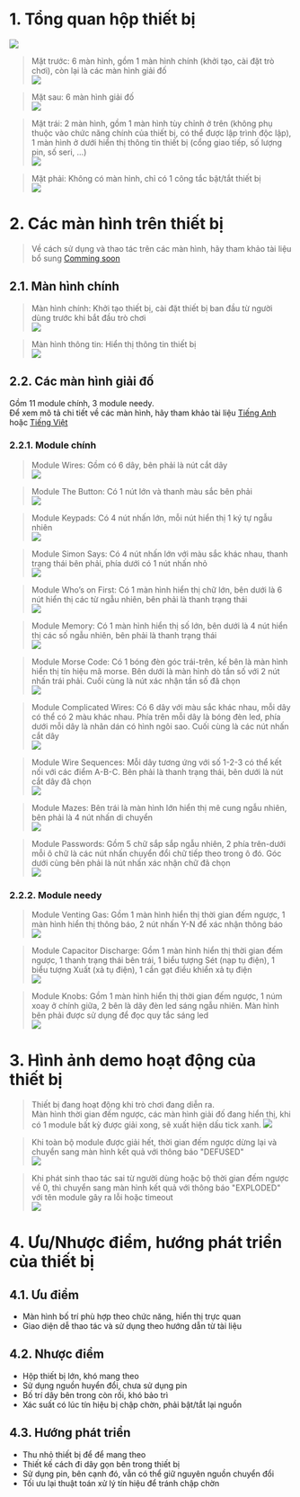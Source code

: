 # 1. Tổng quan hộp thiết bị
![](img/box/front_left.jpg)

> Mặt trước: 6 màn hình, gồm 1 màn hình chính (khởi tạo, cài đặt trò chơi), còn lại là các màn hình giải đố\
![](img/box/front.jpg)

> Mặt sau: 6 màn hình giải đố\
![](img/box/back.jpg)

> Mặt trái: 2 màn hình, gồm 1 màn hình tùy chỉnh ở trên (không phụ thuộc vào chức năng chính của thiết bị, có thể được lập trình độc lập), 1 màn hình ở dưới hiển thị thông tin thiết bị (cổng giao tiếp, số lượng pin, số seri, ...)\
![](img/box/left.jpg)

> Mặt phải: Không có màn hình, chỉ có 1 công tắc bật/tắt thiết bị\
![](img/box/right.jpg)

# 2. Các màn hình trên thiết bị
> Về cách sử dụng và thao tác trên các màn hình, hãy tham khảo tài liệu bổ sung [Comming soon]()

## 2.1. Màn hình chính
> Màn hình chính: Khởi tạo thiết bị, cài đặt thiết bị ban đầu từ người dùng trước khi bắt đầu trò chơi\
![](img/screen/main.png)

> Màn hình thông tin: Hiển thị thông tin thiết bị\
![](img/screen/systeminfo.png)

## 2.2. Các màn hình giải đố
Gồm 11 module chính, 3 module needy.\
Để xem mô tả chi tiết về các màn hình, hãy tham khảo tài liệu [Tiếng Anh](Game_docs/KeepTalkingAndNobodyExplodes-BombDefusalManual-v1.pdf) hoặc [Tiếng Việt](Game_docs/keep-talking-and-nobody-explodes-vi-v1.0.0.pdf)

### 2.2.1. Module chính
> Module Wires: Gồm có 6 dây, bên phải là nút cắt dây\
![](img/screen/wires.png)

> Module The Button: Có 1 nút lớn và thanh màu sắc bên phải\
![](img/screen/the_button.png)

> Module Keypads: Có 4 nút nhấn lớn, mỗi nút hiển thị 1 ký tự ngẫu nhiên\
![](img/screen/keypads.png)

> Module Simon Says: Có 4 nút nhấn lớn với màu sắc khác nhau, thanh trạng thái bên phải, phía dưới có 1 nút nhấn nhỏ\
![](img/screen/simon_says.png)

> Module Who’s on First: Có 1 màn hình hiển thị chữ lớn, bên dưới là 6 nút hiển thị các từ ngẫu nhiên, bên phải là thanh trạng thái\
![](img/screen/whos_on_first.png)

> Module Memory: Có 1 màn hình hiển thị số lớn, bên dưới là 4 nút hiển thị các số ngẫu nhiên, bên phải là thanh trạng thái\
![](img/screen/memory.png)

> Module Morse Code: Có 1 bóng đèn góc trái-trên, kế bên là màn hình hiển thị tín hiệu mã morse. Bên dưới là màn hình dò tần số với 2 nút nhấn trái phải. Cuối cùng là nút xác nhận tần số đã chọn\
![](img/screen/morse_code.png)

> Module Complicated Wires: Có 6 dây với màu sắc khác nhau, mỗi dây có thể có 2 màu khác nhau. Phía trên mỗi dây là bóng đèn led, phía dưới mỗi dây là nhãn dán có hình ngôi sao. Cuối cùng là các nút nhấn cắt dây\
![](img/screen/complicated_wires.png)

> Module Wire Sequences: Mỗi dây tương ứng với số 1-2-3 có thể kết nối với các điểm A-B-C. Bên phải là thanh trạng thái, bên dưới là nút cắt dây đã chọn\
![](img/screen/wire_sequences.png)

> Module Mazes: Bên trái là màn hình lớn hiển thị mê cung ngẫu nhiên, bên phải là 4 nút nhấn di chuyển\
![](img/screen/mazes.png)

> Module Passwords: Gồm 5 chữ sắp sắp ngẫu nhiên, 2 phía trên-dưới mỗi ô chữ là các nút nhấn chuyển đổi chữ tiếp theo trong ô đó. Góc dưới cùng bên phải là nút nhấn xác nhận chữ đã chọn\
![](img/screen/passwords.png)

### 2.2.2. Module needy
> Module Venting Gas: Gồm 1 màn hình hiển thị thời gian đếm ngược, 1 màn hình hiển thị thông báo, 2 nút nhấn Y-N để xác nhận thông báo\
![](img/screen/venting_gas.png)

> Module Capacitor Discharge: Gồm 1 màn hình hiển thị thời gian đếm ngược, 1 thanh trạng thái bên trái, 1 biểu tượng Sét (nạp tụ điện), 1 biểu tượng Xuất (xả tụ điện), 1 cần gạt điều khiển xả tụ điện\
![](img/screen/capacitor.png)

> Module Knobs: Gồm 1 màn hình hiển thị thời gian đếm ngược, 1 núm xoay ở chính giữa, 2 bên là dãy đèn led sáng ngẫu nhiên. Màn hình bên phải được sử dụng để đọc quy tắc sáng led\
![](img/screen/knobs.png)

# 3. Hình ảnh demo hoạt động của thiết bị
> Thiết bị đang hoạt động khi trò chơi đang diễn ra.\
Màn hình thời gian đếm ngược, các màn hình giải đố đang hiển thị, khi có 1 module bất kỳ được giải xong, sẽ xuất hiện dấu tick xanh.
![](img/demo/working.jpg)

> Khi toàn bộ module được giải hết, thời gian đếm ngược dừng lại và chuyển sang màn hình kết quả với thông báo "DEFUSED"\
![](img/demo/defused.jpg)

> Khi phát sinh thao tác sai từ người dùng hoặc bộ thời gian đếm ngược về 0, thì chuyển sang màn hình kết quả với thông báo "EXPLODED" với tên module gây ra lỗi hoặc timeout\
![](img/demo/fail.jpg)

# 4. Ưu/Nhược điểm, hướng phát triển của thiết bị
## 4.1. Ưu điểm
- Màn hình bố trí phù hợp theo chức năng, hiển thị trực quan
- Giao diện dễ thao tác và sử dụng theo hướng dẫn từ tài liệu

## 4.2. Nhược điểm
- Hộp thiết bị lớn, khó mang theo
- Sử dụng nguồn huyển đổi, chưa sử dụng pin
- Bố trí dây bên trong còn rối, khó bảo trì
- Xác suất có lúc tín hiệu bị chập chờn, phải bật/tắt lại nguồn

## 4.3. Hướng phát triển
- Thu nhỏ thiết bị để để mang theo
- Thiết kế cách đi dây gọn bên trong thiết bị
- Sử dụng pin, bên cạnh đó, vẫn có thể giữ nguyên nguồn chuyển đổi
- Tối ưu lại thuật toán xử lý tín hiệu để tránh chập chờn
